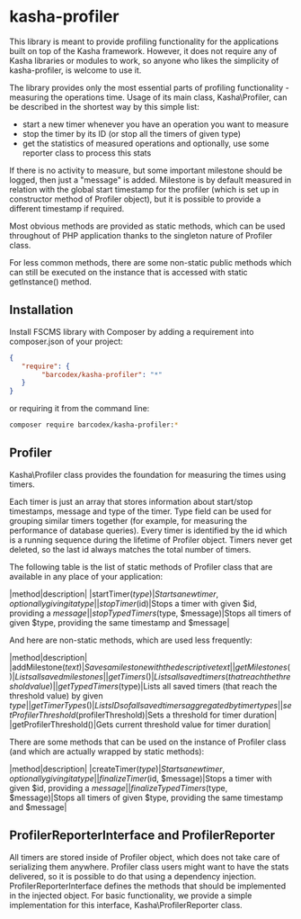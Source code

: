 # kasha-profiler

This library is meant to provide profiling functionality for the applications built on top of the Kasha framework.
However, it does not require any of Kasha libraries or modules to work, so anyone who likes the simplicity of kasha-profiler, is welcome to use it.

The library provides only the most essential parts of profiling functionality - measuring the operations time.
Usage of its main class, Kasha\Profiler, can be described in the shortest way by this simple list:

 - start a new timer whenever you have an operation you want to measure
 - stop the timer by its ID (or stop all the timers of given type)
 - get the statistics of measured operations and optionally, use some reporter class to process this stats

If there is no activity to measure, but some important milestone should be logged, then just a "message" is added.
Milestone is by default measured in relation with the global start timestamp for the profiler (which is set up in constructor method of Profiler object), but it is possible to provide a different timestamp if required.

Most obvious methods are provided as static methods, which can be used throughout of PHP application thanks to the singleton nature of Profiler class.

For less common methods, there are some non-static public methods which can still be executed on the instance that is accessed with static getInstance() method.

## Installation

Install FSCMS library with Composer by adding a requirement into composer.json of your project:

```json
{
   "require": {
        "barcodex/kasha-profiler": "*"
   }
}
```

or requiring it from the command line:

```bash
composer require barcodex/kasha-profiler:*
```

## Profiler

Kasha\Profiler class provides the foundation for measuring the times using timers.

Each timer is just an array that stores information about start/stop timestamps, message and type of the timer.
Type field can be used for grouping similar timers together (for example, for measuring the performance of database queries).
Every timer is identified by the id which is a running sequence during the lifetime of Profiler object.
Timers never get deleted, so the last id always matches the total number of timers.

The following table is the list of static methods of Profiler class that are available in any place of your application:

|method|description|
|startTimer($type)|Starts a new timer, optionally giving it a type|
|stopTimer($id)|Stops a timer with given $id, providing a $message|
|stopTypedTimers($type, $message)|Stops all timers of given $type, providing the same timestamp and $message|

And here are non-static methods, which are used less frequently:

|method|description|
|addMilestone($text)|Saves a milestone with the descriptive text|
|getMilestones()|Lists all saved milestones|
|getTimers()|Lists all saved timers (that reach the threshold value)|
|getTypedTimers($type)|Lists all saved timers (that reach the threshold value) by given $type|
|getTimerTypes()|Lists IDs of all saved timers aggregated by timer types|
|setProfilerThreshold($profilerThreshold)|Sets a threshold for timer duration|
|getProfilerThreshold()|Gets current threshold value for timer duration|

There are some methods that can be used on the instance of Profiler class (and which are actually wrapped by static methods):

|method|description|
|createTimer($type)|Starts a new timer, optionally giving it a type|
|finalizeTimer($id, $message)|Stops a timer with given $id, providing a $message|
|finalizeTypedTimers($type, $message)|Stops all timers of given $type, providing the same timestamp and $message|

## ProfilerReporterInterface and ProfilerReporter

All timers are stored inside of Profiler object, which does not take care of serializing them anywhere.
Profiler class users might want to have the stats delivered, so it is possible to do that using a dependency injection.
ProfilerReporterInterface defines the methods that should be implemented in the injected object.
For basic functionality, we provide a simple implementation for this interface, Kasha\ProfilerReporter class.

